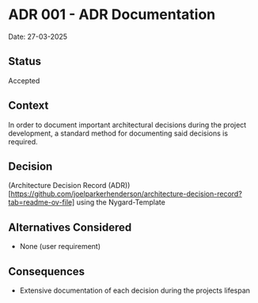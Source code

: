 # ADR 001 - ADR Documentation

Date: 27-03-2025

## Status

Accepted

## Context

In order to document important architectural decisions during the project development, a standard method for documenting said decisions is required.

## Decision

(Architecture Decision Record (ADR))[https://github.com/joelparkerhenderson/architecture-decision-record?tab=readme-ov-file] using the Nygard-Template

## Alternatives Considered

- None (user requirement)

## Consequences

- Extensive documentation of each decision during the projects lifespan
